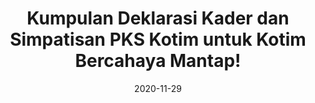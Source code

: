 ---
title: Kumpulan Deklarasi Kader dan Simpatisan PKS Kotim untuk Kotim Bercahaya Mantap!
date: 2020-11-29
gallery: 
    - type: video
      media: '/media/content/deklarasi/deklarasi-ngopi-bareng-aleg.mp4'
      caption: 'Deklarasi dukungan kepada pasangan cabup-cawabup nomor urut 4 "Kotim Bercahaya" Rudini-Samsudin oleh peserta Ngopi Bareng Aleg, Sabtu 28 November 2020.'
      aspect-ratio: '16:9'
    - type: video
      media: '/media/content/deklarasi/deklarasi-ketapang.mp4'
      caption: 'Deklarasi dukungan kepada pasangan cabup-cawabup nomor urut 4 "Kotim Bercahaya" Rudini-Samsudin oleh Relawan PKS Kelurahan Ketapang, Sampit Kotim.'
      aspect-ratio: '16:9'
---
